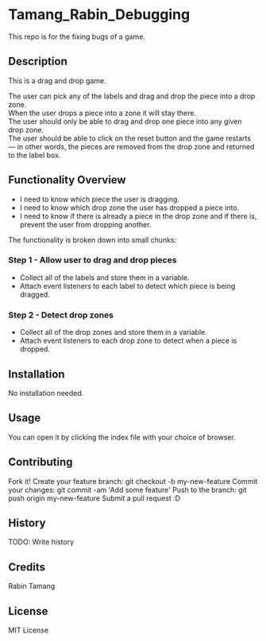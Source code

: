 # Tamang_Rabin_Debugging
This repo is for the fixing bugs of a game.


## Description

This is a drag and drop game.

The user can pick any of the labels and drag and drop the piece into a drop zone.  
When the user drops a piece into a zone it will stay there.  
The user should only be able to drag and drop one piece into any given drop zone.  
The user should be able to click on the reset button and the game restarts — in other words, the pieces are removed from the drop zone and returned to the label box.


## Functionality Overview

- I need to know which piece the user is dragging.
- I need to know which drop zone the user has dropped a piece into.
- I need to know if there is already a piece in the drop zone and if there is, prevent the user from dropping another.

The functionality is broken down into small chunks:

### Step 1 - Allow user to drag and drop pieces

- Collect all of the labels and store them in a variable.
- Attach event listeners to each label to detect which piece is being dragged.

### Step 2 - Detect drop zones

- Collect all of the drop zones and store them in a variable.
- Attach event listeners to each drop zone to detect when a piece is dropped.


## Installation
No installation needed.


## Usage
You can open it by clicking the index file with your choice of browser.


## Contributing

Fork it!
Create your feature branch: git checkout -b my-new-feature
Commit your changes: git commit -am 'Add some feature'
Push to the branch: git push origin my-new-feature
Submit a pull request :D

## History
TODO: Write history

## Credits
Rabin Tamang

## License
MIT License